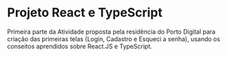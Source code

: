 # Projeto React e TypeScript
Primeira parte da Atividade proposta pela residência do Porto Digital para criação das primeiras telas (Login, Cadastro e Esqueci a senha), usando os conseitos aprendidos sobre React.JS e TypeScript.
